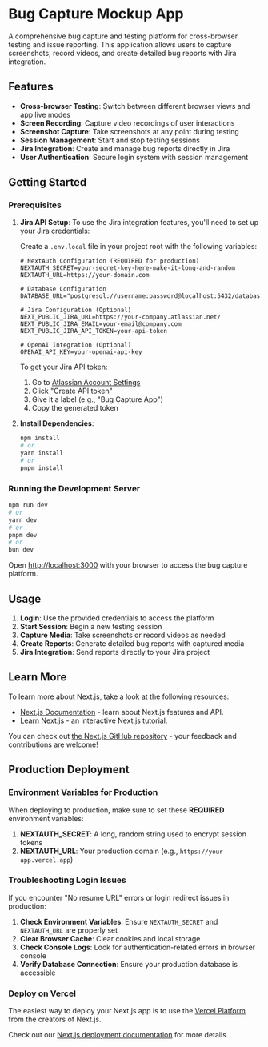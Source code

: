 # Bug Capture Mockup App

A comprehensive bug capture and testing platform for cross-browser testing and issue reporting. This application allows users to capture screenshots, record videos, and create detailed bug reports with Jira integration.

## Features

- **Cross-browser Testing**: Switch between different browser views and app live modes
- **Screen Recording**: Capture video recordings of user interactions
- **Screenshot Capture**: Take screenshots at any point during testing
- **Session Management**: Start and stop testing sessions
- **Jira Integration**: Create and manage bug reports directly in Jira
- **User Authentication**: Secure login system with session management

## Getting Started

### Prerequisites

1. **Jira API Setup**: To use the Jira integration features, you'll need to set up your Jira credentials:

   Create a `.env.local` file in your project root with the following variables:
   ```env
   # NextAuth Configuration (REQUIRED for production)
   NEXTAUTH_SECRET=your-secret-key-here-make-it-long-and-random
   NEXTAUTH_URL=https://your-domain.com
   
   # Database Configuration
   DATABASE_URL="postgresql://username:password@localhost:5432/database_name"
   
   # Jira Configuration (Optional)
   NEXT_PUBLIC_JIRA_URL=https://your-company.atlassian.net/
   NEXT_PUBLIC_JIRA_EMAIL=your-email@company.com
   NEXT_PUBLIC_JIRA_API_TOKEN=your-api-token
   
   # OpenAI Integration (Optional)
   OPENAI_API_KEY=your-openai-api-key
   ```

   To get your Jira API token:
   1. Go to [Atlassian Account Settings](https://id.atlassian.com/manage-profile/security/api-tokens)
   2. Click "Create API token"
   3. Give it a label (e.g., "Bug Capture App")
   4. Copy the generated token

2. **Install Dependencies**:
   ```bash
   npm install
   # or
   yarn install
   # or
   pnpm install
   ```

### Running the Development Server

```bash
npm run dev
# or
yarn dev
# or
pnpm dev
# or
bun dev
```

Open [http://localhost:3000](http://localhost:3000) with your browser to access the bug capture platform.

## Usage

1. **Login**: Use the provided credentials to access the platform
2. **Start Session**: Begin a new testing session
3. **Capture Media**: Take screenshots or record videos as needed
4. **Create Reports**: Generate detailed bug reports with captured media
5. **Jira Integration**: Send reports directly to your Jira project

## Learn More

To learn more about Next.js, take a look at the following resources:

- [Next.js Documentation](https://nextjs.org/docs) - learn about Next.js features and API.
- [Learn Next.js](https://nextjs.org/learn) - an interactive Next.js tutorial.

You can check out [the Next.js GitHub repository](https://github.com/vercel/next.js) - your feedback and contributions are welcome!

## Production Deployment

### Environment Variables for Production

When deploying to production, make sure to set these **REQUIRED** environment variables:

1. **NEXTAUTH_SECRET**: A long, random string used to encrypt session tokens
2. **NEXTAUTH_URL**: Your production domain (e.g., `https://your-app.vercel.app`)

### Troubleshooting Login Issues

If you encounter "No resume URL" errors or login redirect issues in production:

1. **Check Environment Variables**: Ensure `NEXTAUTH_SECRET` and `NEXTAUTH_URL` are properly set
2. **Clear Browser Cache**: Clear cookies and local storage
3. **Check Console Logs**: Look for authentication-related errors in browser console
4. **Verify Database Connection**: Ensure your production database is accessible

### Deploy on Vercel

The easiest way to deploy your Next.js app is to use the [Vercel Platform](https://vercel.com/new?utm_medium=default-template&filter=next.js&utm_source=create-next-app&utm_campaign=create-next-app-readme) from the creators of Next.js.

Check out our [Next.js deployment documentation](https://nextjs.org/docs/app/building-your-application/deploying) for more details.
